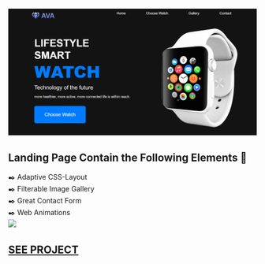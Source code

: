 ![first screen](https://github.com/daria-hryshchenko/landing-page/blob/main/images/first-screen.png)
<br>
## Landing Page Contain the Following Elements :memo:
:black_nib: Adaptive CSS-Layout
<br>
:black_nib:  Filterable Image Gallery
<br>
:black_nib: Great Contact Form
<br>
:black_nib: Web Animations
<br>
![](https://media.giphy.com/media/Xe7bgmRNY2sF1ThoS1/giphy.gif)<h2> [SEE PROJECT](https://daria-hryshchenko.github.io/Landing-Page-AVA/)</h2> 
